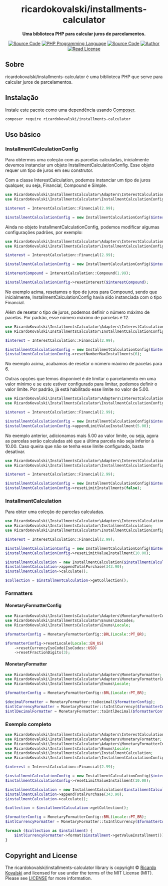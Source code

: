 <h1 align="center">ricardokovalski/installments-calculator</h1>

<p align="center">
    <strong>Uma biblioteca PHP para calcular juros de parcelamentos.</strong>
</p>

<p align="center">
    <a href="https://github.com/ricardokovalski/installments-calculator"><img src="http://img.shields.io/badge/source-ricardokovalski/installment--calculator-blue.svg" alt="Source Code"></a>
    <a href="https://php.net"><img src="https://img.shields.io/badge/php-%3E=5.6-777bb3.svg" alt="PHP Programming Language"></a>
    <a href="https://github.com/ricardokovalski/installments-calculator/releases"><img src="https://img.shields.io/github/release/ricardokovalski/installments-calculator.svg" alt="Source Code"></a>
    <a href="https://github.com/ricardokovalski"><img src="http://img.shields.io/badge/author-@ricardokovalski-blue.svg" alt="Author"></a>
    <a href="https://github.com/ricardokovalski/installments-calculator/blob/main/LICENSE"><img src="https://img.shields.io/badge/license-MIT-brightgreen.svg" alt="Read License"></a>
</p>

<h2>Sobre</h2>

ricardokovalski/installments-calculator é uma biblioteca PHP que serve para calcular juros de parcelamentos.

<h2>Instalação</h2>

Instale este pacote como uma dependência usando [Composer](https://getcomposer.org).

```bash
composer require ricardokovalski/installments-calculator
```

<h2>Uso básico</h2>

<h3>InstallmentCalculationConfig</h3>

Para obtermos uma coleção com as parcelas calculadas, inicialmente devemos
instanciar um objeto InstallmentCalculationConfig. Esse objeto requer um tipo
de juros em seu construtor.

Com a classe InterestCalculation, podemos instanciar um tipo de juros qualquer,
ou seja, Financial, Compound e Simple.

```php
use RicardoKovalski\InstallmentsCalculator\Adapters\InterestCalculation;
use RicardoKovalski\InstallmentsCalculator\InstallmentCalculationConfig;

$interest = InterestCalculation::Financial(2.99);

$installmentCalculationConfig = new InstallmentCalculationConfig($interest);
```

Ainda no objeto InstallmentCalculationConfig, podemos modificar algumas configurações
padrões, por exemplo:

```php
use RicardoKovalski\InstallmentsCalculator\Adapters\InterestCalculation;
use RicardoKovalski\InstallmentsCalculator\InstallmentCalculationConfig;

$interest = InterestCalculation::Financial(2.99);

$installmentCalculationConfig = new InstallmentCalculationConfig($interest);

$interestCompound = InterestCalculation::Compound(1.99);

$installmentCalculationConfig->resetInterest($interestCompound);
```

No exemplo acima, resetamos o tipo de juros para Compound, sendo que inicialmente,
InstallmentCalculationConfig havia sido instanciada com o tipo Financial.

Além de resetar o tipo de juros, podemos definir o número máximo de pacelas. Por
padrão, esse número máximo de parcelas é 12.

```php
use RicardoKovalski\InstallmentsCalculator\Adapters\InterestCalculation;
use RicardoKovalski\InstallmentsCalculator\InstallmentCalculationConfig;

$interest = InterestCalculation::Financial(2.99);

$installmentCalculationConfig = new InstallmentCalculationConfig($interest);
$installmentCalculationConfig->resetNumberMaxInstallments(6);
```

No exemplo acima, acabamos de resetar o número máximo de pacelas para 6.

Outras opções que temos disponível é de limitar o parcelamento em uma 
valor mínimo e se este estiver configurado para limitar, podemos definir o 
valor limite.
Por padrão, já está habilitado esse limite no valor de 5.00.

```php
use RicardoKovalski\InstallmentsCalculator\Adapters\InterestCalculation;
use RicardoKovalski\InstallmentsCalculator\InstallmentCalculationConfig;

$interest = InterestCalculation::Financial(2.99);

$installmentCalculationConfig = new InstallmentCalculationConfig($interest);
$installmentCalculationConfig->appendLimitValueInstallment(5.00);
```

No exemplo anterior, adicionamos mais 5.00 ao valor limite, ou seja, agora as parcelas
serão calculadas até que a última parcela não seja inferior à 10.00.
Caso queira que não se tenha esse limite configurado, basta desativar.

```php
use RicardoKovalski\InstallmentsCalculator\Adapters\InterestCalculation;
use RicardoKovalski\InstallmentsCalculator\InstallmentCalculationConfig;

$interest = InterestCalculation::Financial(2.99);

$installmentCalculationConfig = new InstallmentCalculationConfig($interest);
$installmentCalculationConfig->resetLimitInstallments(false);
```

<h3>InstallmentCalculation</h3>

Para obter uma coleção de parcelas calculadas.

```php
use RicardoKovalski\InstallmentsCalculator\Adapters\InterestCalculation;
use RicardoKovalski\InstallmentsCalculator\InstallmentCalculation;
use RicardoKovalski\InstallmentsCalculator\InstallmentCalculationConfig;

$interest = InterestCalculation::Financial(2.99);

$installmentCalculationConfig = new InstallmentCalculationConfig($interest);
$installmentCalculationConfig->resetLimitValueInstallment(10.00);

$installmentCalculation = new InstallmentCalculation($installmentCalculationConfig);
$installmentCalculation->appendTotalPurchase(343.90);
$installmentCalculation->calculate();

$collection = $installmentCalculation->getCollection();
```

<h3>Formatters</h3>

<h4>MonetaryFormatterConfig</h4>

```php
use RicardoKovalski\InstallmentsCalculator\Adapters\MonetaryFormatterConfig;
use RicardoKovalski\InstallmentsCalculator\Enums\IsoCodes; 
use RicardoKovalski\InstallmentsCalculator\Enums\Locale;

$formatterConfig = MonetaryFormatterConfig::BRL(Locale::PT_BR);

$formatterConfig->resetLocale(Locale::EN_US)
    ->resetCurrencyIsoCode(IsoCodes::USD)
    ->resetFractionDigits(3);
```

<h4>MonetaryFormatter</h4>

```php
use RicardoKovalski\InstallmentsCalculator\Adapters\MonetaryFormatter;
use RicardoKovalski\InstallmentsCalculator\Adapters\MonetaryFormatterConfig;
use RicardoKovalski\InstallmentsCalculator\Enums\Locale;

$formatterConfig = MonetaryFormatterConfig::BRL(Locale::PT_BR);

$decimalFormatter = MonetaryFormatter::toDecimal($formatterConfig);
$intlCurrencyFormatter = MonetaryFormatter::toIntlCurrency($formatterConfig);
$intlDecimalFormatter = MonetaryFormatter::toIntlDecimal($formatterConfig);
```

<h3>Exemplo completo</h3>

```php
use RicardoKovalski\InstallmentsCalculator\Adapters\InterestCalculation;
use RicardoKovalski\InstallmentsCalculator\Adapters\MonetaryFormatter;
use RicardoKovalski\InstallmentsCalculator\Adapters\MonetaryFormatterConfig;
use RicardoKovalski\InstallmentsCalculator\Enums\Locale;
use RicardoKovalski\InstallmentsCalculator\InstallmentCalculation;
use RicardoKovalski\InstallmentsCalculator\InstallmentCalculationConfig;

$interest = InterestCalculation::Financial(2.99);

$installmentCalculationConfig = new InstallmentCalculationConfig($interest);
$installmentCalculationConfig->resetLimitValueInstallment(10.00);

$installmentCalculation = new InstallmentCalculation($installmentCalculationConfig);
$installmentCalculation->appendTotalPurchase(343.90);
$installmentCalculation->calculate();

$collection = $installmentCalculation->getCollection();

$formatterConfig = MonetaryFormatterConfig::BRL(Locale::PT_BR);
$intlCurrencyFormatter = MonetaryFormatter::toIntlCurrency($formatterConfig);

foreach ($collection as $installment) {
    $intlCurrencyFormatter->format($installment->getValueInstallment());
}
```

<h2>Copyright and License</h2>

The ricardokovalski/installments-calculator library is copyright © [Ricardo Kovalski](https://github.com/ricardokovalski)
and licensed for use under the terms of the
MIT License (MIT). Please see [LICENSE](LICENSE) for more information.
